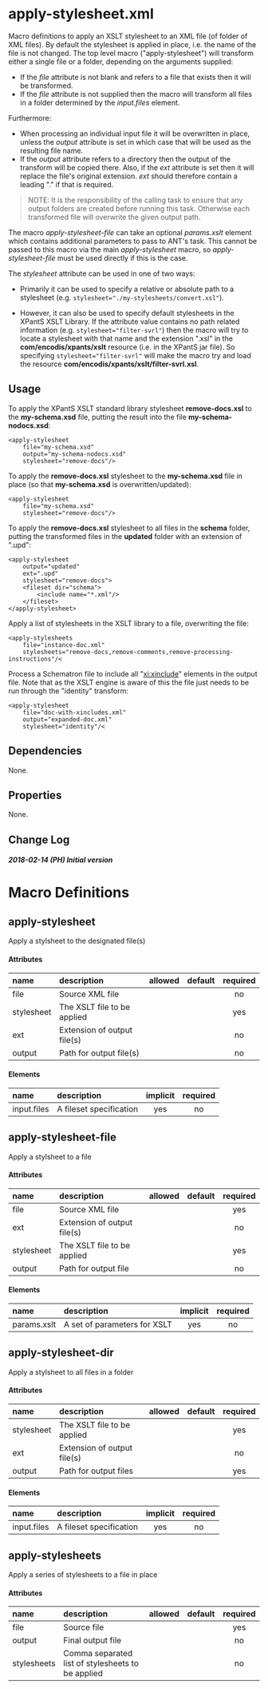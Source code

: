 # apply-stylesheet.xml

Macro definitions to apply an XSLT stylesheet to an XML file (of folder of XML files). By default
the stylesheet is applied in place, i.e. the name of the file is not changed. The top level macro
("apply-stylesheet") will transform either a single file or a folder, depending on the arguments
supplied:

* If the *file* attribute is not blank and refers to a file that exists then it will be
transformed.
* If the *file* attribute is not supplied then the macro will transform all files in a folder
determined by the *input.files* element.

Furthermore:

*  When processing an individual input file it will be overwritten in place, unless the
*output* attribute is set in which case that will be used as the resulting file name.
*  If the *output* attribute refers to a directory then the output of the transform will
be copied there. Also, if the *ext* attribute is set then it will replace the file's
original extension. *ext* should therefore contain a leading "." if that is required.

> NOTE: It is the responsibility of the calling task to ensure that any output folders are
created before running this task. Otherwise each transformed file will overwrite
the given output path.

The macro *apply-stylesheet-file* can take an optional *params.xslt* element which contains
additional parameters to pass to ANT's <xslt> task. This cannot be passed to this macro via
the main *apply-stylesheet* macro, so *apply-stylesheet-file* must be used directly if this is
the case.

The *stylesheet* attribute can be used in one of two ways:

* Primarily it can be used to specify a relative or absolute path to a stylesheet
(e.g. `stylesheet="./my-stylesheets/convert.xsl"`).

* However, it can also be used to specify default stylesheets in the XPantS XSLT Library.
If the attribute value contains no path related information (e.g. `stylesheet="filter-svrl"`)
then the macro will try to locate a stylesheet with that name and the extension ".xsl" in the
**com/encodis/xpants/xslt** resource (i.e. in the XPantS jar file). So specifying
`stylesheet="filter-svrl"` will make the macro try and load the resource
**com/encodis/xpants/xslt/filter-svrl.xsl**.

## Usage

To apply the XPantS XSLT standard library stylesheet **remove-docs.xsl** to the **my-schema.xsd**
file, putting the result into the file **my-schema-nodocs.xsd**:

```
<apply-stylesheet
	file="my-schema.xsd"
	output="my-schema-nodocs.xsd"
	stylesheet="remove-docs"/>
```

To apply the **remove-docs.xsl** stylesheet to the **my-schema.xsd** file in place (so that
**my-schema.xsd** is overwritten/updated):

```
<apply-stylesheet
	file="my-schema.xsd"
	stylesheet="remove-docs"/>
```

To apply the **remove-docs.xsl** stylesheet to all files in the **schema** folder, putting the
transformed files in the **updated** folder with an extension of ".upd":

```
<apply-stylesheet
	output="updated"
	ext=".upd"
	stylesheet="remove-docs">
	<fileset dir="schema">
		<include name="*.xml"/>
	</fileset>
</apply-stylesheet>
```

Apply a list of stylesheets in the XSLT library to a file, overwriting the file:

```
<apply-stylesheets
	file="instance-doc.xml"
	stylesheets="remove-docs,remove-comments,remove-processing-instructions"/<
```

Process a Schematron file to include all "<xi:xinclude>" elements in the output file. Note
that as the XSLT engine is aware of this the file just needs to be run through the "identity"
transform:

```
<apply-stylesheet
	file="doc-with-xincludes.xml"
	output="expanded-doc.xml"
	stylesheet="identity"/<
```

## Dependencies

None.

## Properties

None.

## Change Log

##### 2018-02-14 (PH) Initial version

    
# Macro Definitions

## apply-stylesheet

Apply a stylsheet to the designated file(s)

#### Attributes

| name | description | allowed | default | required |
| :--- | :---------- | :------ | :-----: | :------: |
| file | Source XML file |  |  | no | 
| stylesheet | The XSLT file to be applied |  |  | yes | 
| ext | Extension of output file(s) |  |  | no | 
| output | Path for output file(s) |  |  | no | 
#### Elements

| name | description | implicit | required |
| :--- | :---------- | :------: | :------: |
| input.files | A fileset specification | yes | no | 

## apply-stylesheet-file

Apply a stylsheet to a file

#### Attributes

| name | description | allowed | default | required |
| :--- | :---------- | :------ | :-----: | :------: |
| file | Source XML file |  |  | yes | 
| ext | Extension of output file(s) |  |  | no | 
| stylesheet | The XSLT file to be applied |  |  | yes | 
| output | Path for output file |  |  | no | 
#### Elements

| name | description | implicit | required |
| :--- | :---------- | :------: | :------: |
| params.xslt | A set of parameters for XSLT | yes | no | 

## apply-stylesheet-dir

Apply a stylsheet to all files in a folder

#### Attributes

| name | description | allowed | default | required |
| :--- | :---------- | :------ | :-----: | :------: |
| stylesheet | The XSLT file to be applied |  |  | yes | 
| ext | Extension of output file(s) |  |  | no | 
| output | Path for output files |  |  | yes | 
#### Elements

| name | description | implicit | required |
| :--- | :---------- | :------: | :------: |
| input.files | A fileset specification | yes | no | 

## apply-stylesheets

Apply a series of stylesheets to a file in place

#### Attributes

| name | description | allowed | default | required |
| :--- | :---------- | :------ | :-----: | :------: |
| file | Source file |  |  | yes | 
| output | Final output file |  |  | no | 
| stylesheets | Comma separated list of stylesheets to be applied |  |  | no | 
